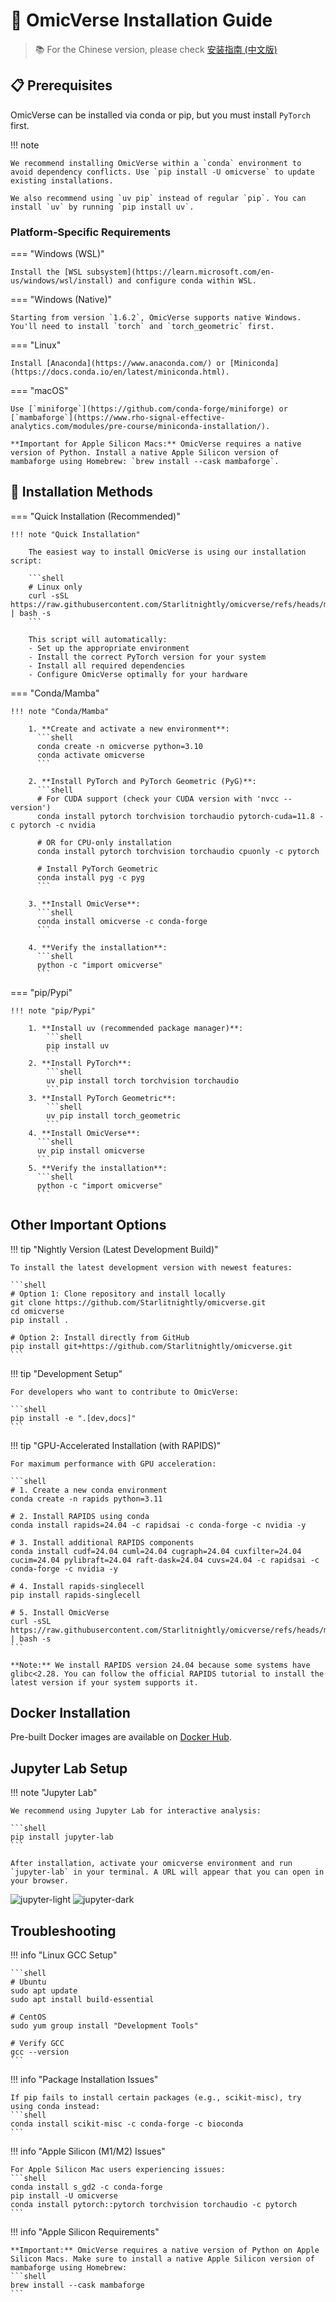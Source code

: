 # 🧬 OmicVerse Installation Guide

> 📚 For the Chinese version, please check [安装指南 (中文版)](Installation_guide_zh.md)

## 📋 Prerequisites

OmicVerse can be installed via conda or pip, but you must install `PyTorch` first.

!!! note 

    We recommend installing OmicVerse within a `conda` environment to avoid dependency conflicts. Use `pip install -U omicverse` to update existing installations.

    We also recommend using `uv pip` instead of regular `pip`. You can install `uv` by running `pip install uv`.

### Platform-Specific Requirements

=== "Windows (WSL)"

    Install the [WSL subsystem](https://learn.microsoft.com/en-us/windows/wsl/install) and configure conda within WSL.

=== "Windows (Native)"

    Starting from version `1.6.2`, OmicVerse supports native Windows. You'll need to install `torch` and `torch_geometric` first.

=== "Linux"

    Install [Anaconda](https://www.anaconda.com/) or [Miniconda](https://docs.conda.io/en/latest/miniconda.html).
    
=== "macOS"

    Use [`miniforge`](https://github.com/conda-forge/miniforge) or [`mambaforge`](https://www.rho-signal-effective-analytics.com/modules/pre-course/miniconda-installation/).
    
    **Important for Apple Silicon Macs:** OmicVerse requires a native version of Python. Install a native Apple Silicon version of mambaforge using Homebrew: `brew install --cask mambaforge`.


## 🚀 Installation Methods

=== "Quick Installation (Recommended)"

    !!! note "Quick Installation"

        The easiest way to install OmicVerse is using our installation script:

        ```shell
        # Linux only
        curl -sSL https://raw.githubusercontent.com/Starlitnightly/omicverse/refs/heads/master/install.sh | bash -s
        ```

        This script will automatically:
        - Set up the appropriate environment
        - Install the correct PyTorch version for your system
        - Install all required dependencies
        - Configure OmicVerse optimally for your hardware

=== "Conda/Mamba"

    !!! note "Conda/Mamba"

        1. **Create and activate a new environment**:
          ```shell
          conda create -n omicverse python=3.10
          conda activate omicverse
          ```

        2. **Install PyTorch and PyTorch Geometric (PyG)**:
          ```shell
          # For CUDA support (check your CUDA version with 'nvcc --version')
          conda install pytorch torchvision torchaudio pytorch-cuda=11.8 -c pytorch -c nvidia
          
          # OR for CPU-only installation
          conda install pytorch torchvision torchaudio cpuonly -c pytorch
          
          # Install PyTorch Geometric
          conda install pyg -c pyg
          ```

        3. **Install OmicVerse**:
          ```shell
          conda install omicverse -c conda-forge
          ```

        4. **Verify the installation**:
          ```shell
          python -c "import omicverse"
          ```

=== "pip/Pypi"

    !!! note "pip/Pypi"

        1. **Install uv (recommended package manager)**:
            ```shell
            pip install uv
            ```
        2. **Install PyTorch**:
            ```shell
            uv pip install torch torchvision torchaudio
            ```
        3. **Install PyTorch Geometric**:
            ```shell
            uv pip install torch_geometric
            ```
        4. **Install OmicVerse**:
          ```shell
          uv pip install omicverse
          ```
        5. **Verify the installation**:
          ```shell
          python -c "import omicverse"
          ```

## Other Important Options


!!! tip "Nightly Version (Latest Development Build)"

    To install the latest development version with newest features:

    ```shell
    # Option 1: Clone repository and install locally
    git clone https://github.com/Starlitnightly/omicverse.git
    cd omicverse
    pip install .

    # Option 2: Install directly from GitHub
    pip install git+https://github.com/Starlitnightly/omicverse.git
    ```

!!! tip "Development Setup"

    For developers who want to contribute to OmicVerse:

    ```shell
    pip install -e ".[dev,docs]"
    ```

!!! tip "GPU-Accelerated Installation (with RAPIDS)"

    For maximum performance with GPU acceleration:

    ```shell
    # 1. Create a new conda environment
    conda create -n rapids python=3.11
    
    # 2. Install RAPIDS using conda
    conda install rapids=24.04 -c rapidsai -c conda-forge -c nvidia -y   
    
    # 3. Install additional RAPIDS components
    conda install cudf=24.04 cuml=24.04 cugraph=24.04 cuxfilter=24.04 cucim=24.04 pylibraft=24.04 raft-dask=24.04 cuvs=24.04 -c rapidsai -c conda-forge -c nvidia -y   
    
    # 4. Install rapids-singlecell
    pip install rapids-singlecell
    
    # 5. Install OmicVerse
    curl -sSL https://raw.githubusercontent.com/Starlitnightly/omicverse/refs/heads/master/install.sh | bash -s
    ```
    
    **Note:** We install RAPIDS version 24.04 because some systems have glibc<2.28. You can follow the official RAPIDS tutorial to install the latest version if your system supports it.

## Docker Installation

Pre-built Docker images are available on [Docker Hub](https://hub.docker.com/r/starlitnightly/omicverse).

## Jupyter Lab Setup

!!! note "Jupyter Lab"

    We recommend using Jupyter Lab for interactive analysis:

    ```shell
    pip install jupyter-lab
    ```

    After installation, activate your omicverse environment and run `jupyter-lab` in your terminal. A URL will appear that you can open in your browser.


![jupyter-light](img/light_jupyter.jpg#gh-light-mode-only)
![jupyter-dark](img/dark_jupyter.jpg#gh-dark-mode-only)



## Troubleshooting

!!! info "Linux GCC Setup"

    ```shell
    # Ubuntu
    sudo apt update
    sudo apt install build-essential

    # CentOS
    sudo yum group install "Development Tools"

    # Verify GCC
    gcc --version
    ```

!!! info "Package Installation Issues"

    If pip fails to install certain packages (e.g., scikit-misc), try using conda instead:
    ```shell
    conda install scikit-misc -c conda-forge -c bioconda
    ```

!!! info "Apple Silicon (M1/M2) Issues"

    For Apple Silicon Mac users experiencing issues:
    ```shell
    conda install s_gd2 -c conda-forge
    pip install -U omicverse
    conda install pytorch::pytorch torchvision torchaudio -c pytorch
    ```

!!! info "Apple Silicon Requirements"

    **Important:** OmicVerse requires a native version of Python on Apple Silicon Macs. Make sure to install a native Apple Silicon version of mambaforge using Homebrew:
    ```shell
    brew install --cask mambaforge
    ```
